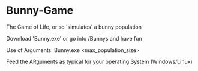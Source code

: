 # Bunny-Game
The Game of Life, or so
'simulates' a bunny population

Download 'Bunny.exe'
or go into /Bunnys and have fun

Use of Arguments:
Bunny.exe <max_population_size> <infection probability>
  
Feed the ARguments as typical for your operating System (Windows/Linux)
